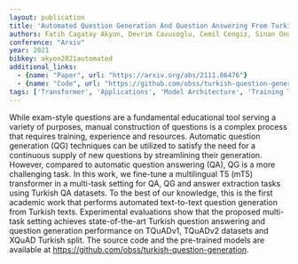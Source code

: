 ```yaml
---
layout: publication
title: 'Automated Question Generation And Question Answering From Turkish Texts'
authors: Fatih Cagatay Akyon, Devrim Cavusoglu, Cemil Cengiz, Sinan Onur Altinuc, Alptekin Temizel
conference: "Arxiv"
year: 2021
bibkey: akyon2021automated
additional_links:
  - {name: "Paper", url: "https://arxiv.org/abs/2111.06476"}
  - {name: "Code", url: "https://github.com/obss/turkish-question-generation"}
tags: ['Transformer', 'Applications', 'Model Architecture', 'Training Techniques', 'Has Code', 'Pretraining Methods']
---
```

While exam-style questions are a fundamental educational tool serving a
variety of purposes, manual construction of questions is a complex process that
requires training, experience and resources. Automatic question generation (QG)
techniques can be utilized to satisfy the need for a continuous supply of new
questions by streamlining their generation. However, compared to automatic
question answering (QA), QG is a more challenging task. In this work, we
fine-tune a multilingual T5 (mT5) transformer in a multi-task setting for QA,
QG and answer extraction tasks using Turkish QA datasets. To the best of our
knowledge, this is the first academic work that performs automated text-to-text
question generation from Turkish texts. Experimental evaluations show that the
proposed multi-task setting achieves state-of-the-art Turkish question
answering and question generation performance on TQuADv1, TQuADv2 datasets and
XQuAD Turkish split. The source code and the pre-trained models are available
at https://github.com/obss/turkish-question-generation.
